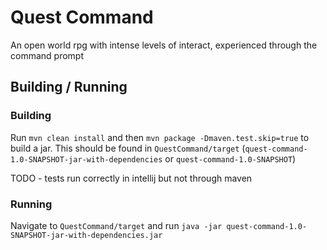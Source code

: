 # Quest Command

An open world rpg with intense levels of interact, experienced through the command prompt

## Building / Running

### Building

Run `mvn clean install` and then `mvn package -Dmaven.test.skip=true` to build a jar. This should be found in `QuestCommand/target` (`quest-command-1.0-SNAPSHOT-jar-with-dependencies` or `quest-command-1.0-SNAPSHOT`)

TODO - tests run correctly in intellij but not through maven

### Running
Navigate to `QuestCommand/target` and run `java -jar quest-command-1.0-SNAPSHOT-jar-with-dependencies.jar`